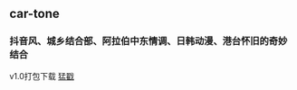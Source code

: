 ## car-tone

### 抖音风、城乡结合部、阿拉伯中东情调、日韩动漫、港台怀旧的奇妙结合

v1.0打包下载 [猛戳](https://github.com/leyingruanjian/cartone/archive/v1.0.zip)

